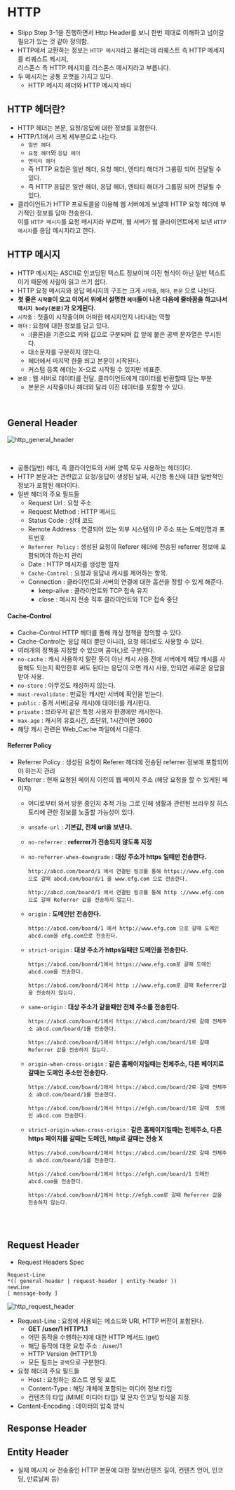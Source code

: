 # HTTP
- Slipp Step 3-1을 진행하면서 Http Header를 보니 한번 제대로 이해하고 넘어갈 필요가 있는 것 같아 정의함.
- HTTP에서 교환하는 정보는 `HTTP 메시지`라고 불리는데 리퀘스트 측 HTTP 메세지를 리퀘스트 메시지, <br>
리스폰스 측 HTTP 메시지를 리스폰스 메시지라고 부릅니다.
- 두 메시지는 공통 포맷을 가지고 있다.
    - HTTP 메시지 헤더와 HTTP 메시지 바디

## HTTP 헤더란?
- HTTP 헤더는 본문, 요청/응답에 대한 정보를 포함한다.
- HTTP/1.1에서 크게 세부분으로 나눈다.
    - `일반 헤더`
    - `요청 헤더`와 `응답 헤더`
    - `엔티티 헤더` 
    - 즉 HTTP 요청은 일반 헤더, 요청 헤더, 엔티티 해더가 그룹핑 되어 전달될 수 있다.
    - 즉 HTTP 응답은 일반 헤더, 응답 헤더, 엔티티 해더가 그룹핑 되어 전달될 수 있다.
- 클라이언트가 HTTP 프로토콜을 이용해 웹 서버에게 보낼때 HTTP 요청 헤더에 부가적인 정보를 담아 전송한다. <br>
  이를 `HTTP 메시지`를 요청 메시지라 부르며, 웹 서버가 웹 클라이언트에게 보낸 `HTTP 메시지`를 응답 메시지라고 한다.

## HTTP 메시지
- HTTP 메시지는 ASCII로 인코딩된 텍스트 정보이며 이진 형식이 아닌 일반 텍스트 이기 때문에 사람이 읽고 쓰기 쉽다.
- HTTP 요청 메시지와 응답 메시지의 구조는 크게 `시작줄`, `헤더`, `본문` 으로 나뉜다.
- **첫 줄은 `시작줄`이 오고 이어서 위에서 설명한 `헤더`들이 나온 다음에 줄바꿈을 하고나서 `메시지 body(본문)`가 오게된다.**
- `시작줄` : 첫줄이 시작줄이며 어떠한 메시지인지 나타내는 역할
- `헤더` : 요청에 대한 정보를 담고 있다.
    - :(콜론)을 기준으로 키와 값으로 구분되며 값 앞에 붙은 공백 문자열은 무시된다.
    - 대소문자를 구분하지 않는다.
    - 헤더에서 마지막 한줄 띄고 본문이 시작된다.    
    - 커스텀 등록 헤더는 X-으로 시작될 수 있지만 비표준.
- `본문` : 웹 서버로 데이터를 전달, 클라이언트에게 데이터를 반환할때 담는 부분
    - 본문은 시작줄이나 헤더와 달리 이진 데이터를 포함할 수 있다.
    
<br>

## General Header
![http_general_header](img/http_general_header.png) 

<br>

- 공통(일반) 헤더, 즉 클라이언트와 서버 양쪽 모두 사용하는 헤더이다.
- HTTP 본문과는 관련없고 요청/응답이 생성된 날짜, 시간등 통신에 대한 일반적인 정보가 포함된 헤더이다.
- 일반 헤더의 주요 필드들
    - Request Url : 요청 주소
    - Request Method : HTTP 메서드
    - Status Code : 상태 코드
    - Remote Address : 연결되어 있는 외부 시스템의 IP 주소 또는 도메인명과 포트번호 
    - `Referrer Policy` : 생성된 요청이 Referer 헤더에 전송된 referrer 정보에 포함되어야 하는지 관리
    - Date : HTTP 메시지를 생성한 일자
    - `Cache-Control` : 요청과 응답내 캐시를 제어하는 항목.
    - Connection : 클라이언트와 서버의 연결에 대한 옵션을 정할 수 있게 해준다.
        - keep-alive : 클라이언트와 TCP 접속 유지
        - close : 메시지 전송 직후 클라이언트와 TCP 접속 중단
        
#### Cache-Control
- Cache-Control HTTP 헤더를 통해 캐싱 정책을 정의할 수 있다.
- Cache-Control는 응답 헤더 뿐만 아니라, 요청 헤더로도 사용할 수 있다.
- 여러개의 정책을 지정할 수 있으며 콤마(,)로 구분한다.
- `no-cache` : 캐시 사용하지 말란 뜻이 아닌 캐시 사용 전에 서버에게 해당 캐시를 사용해도 되는지 확인한후 써도 된다는 응답이 오면 캐시 사용, 안되면 새로운 응답을 받아 사용.
- `no-store` : 아무것도 캐싱하지 않는다.
- `must-revalidate` : 만료된 캐시만 서버에 확인을 받는다.
- `public` : 중개 서버(공유 캐시)에 데이터를 캐시한다.
- `private` : 브라우저 같은 특정 사용자 환경에만 캐시한다.
- `max-age` : 캐시의 유효시간, 초단위, 1시간이면 3600
- 해당 캐시 관련은 Web_Cache 파일에서 다룬다.

#### Referrer Policy
- Referrer Policy : 생성된 요청이 Referer 헤더에 전송된 referrer 정보에 포함되어야 하는지 관리
- Referrer : 현재 요청된 페이지 이전의 웹 페이지 주소 (해당 요청을 할 수 있게된 페이지)
    - 어디로부터 와서 방문 중인지 추적 가능 그로 인해 생활과 관련된 브라우징 히스토리에 관한 정보를 노출할 가능성이 있다.
    - `unsafe-url`  : **기본값, 전체 url을 보낸다.**
    
    - `no-referrer` : **referrer가 전송되지 않도록 지정**
    
    - `no-referrer-when-downgrade` : **대상 주소가 https 일때만 전송한다.**
        ```
        http://abcd.com/board/1 에서 연결된 링크를 통해 https://www.efg.com 으로 갈때 abcd.com/board/1 을 www.efg.com 으로 전송한다.
      
        http://abcd.com/board/1 에서 연결된 링크를 통해 http ://www.efg.com 으로 갈때 Referrer 값을 전송하지 않는다.
        ```
      
    - `origin` : **도메인만 전송한다.**
        ```
        https://abcd.com/board/1 에서 http://www.efg.com 으로 갈때 도메인 abcd.com을 efg.com으로 전송한다.
        ```
        
    - `strict-origin` : **대상 주소가 https일때만 도메인을 전송한다.**
        ```
        https://abcd.com/board/1에서 https://www.efg.com로 갈때 도메인 abcd.com을 전송한다.
      
        https://abcd.com/board/1에서 http ://www.efg.com로 갈때 Referrer값을 전송하지 않는다.
        ```
       
    - `same-origin` : **대상 주소가 같을때만 전체 주소를 전송한다.**
        ```
        https://abcd.com/board/1에서 https://abcd.com/board/2로 갈때 전체주소 abcd.com/board/1를 전송한다.
      
        https://abcd.com/board/1에서 https://efgh.com/board/1로 갈때 Referrer 값을 전송하지 않는다.    
        ```
      
    - `origin-when-cross-origin` : **같은 홈페이지일때는 전체주소, 다른 페이지로 갈때는 도메인 주소만 전송한다.**
        ```
        https://abcd.com/board/1에서 https://abcd.com/board/2로 갈때 전체주소 abcd.com/board/1를 전송한다.
      
        https://abcd.com/board/1에서 https://efgh.com/board/1로 갈때  도메인 abcd.com 전송한다.
        ```
      
    - `strict-origin-when-cross-origin` : **같은 홈페이지일때는 전체주소, 다른 https 페이지를 갈때는 도메인, http로 갈때는 전송 X**
        ```
        https://abcd.com/board/1에서 https://abcd.com/board/2로 갈때 전체주소 abcd.com/board/1를 전송한다.
      
        https://abcd.com/board/1에서 https://efgh.com/board/1 도메인 abcd.com을 전송한다.
      
        https://abcd.com/board/1에서 http://efgh.com로 갈때 Referrer 값을 전송하지 않는다.
        ```

<br><br>

## Request Header
- Request Headers Spec
```
Request-Line
*(( general-header | request-header | entity-header ))
newLine
[ message-body ]
```
![http_request_header](img/http_request_header.png) 

- Request-Line : 요청에 사용되는 메소드와 URI, HTTP 버전이 포함된다.
    - **GET /user/1 HTTP1.1**
    - 어떤 동작을 수행하는지에 대한 HTTP 메서드 (get)
    - 해당 동작에 대한 요청 주소 : /user/1
    - HTTP Version (HTTP1.1)
    - 모든 필드는 `공백`으로 구분한다.
- 요청 헤더의 주요 필드들
    - Host : 요청하는 호스트 명 및 포트
    - Content-Type : 해당 개체에 포함되는 미디어 정보 타입
    - 컨텐츠의 타입 (MIME 미디어 타입) 및 문자 인코딩 방식을 지정.
- Content-Encoding : 데이터의 압축 방식

## Response Header

## Entity Header
- 실제 메시지 or 전송중인 HTTP 본문에 대한 정보(컨텐츠 길이, 컨텐츠 언어, 인코딩, 만료날짜 등)
